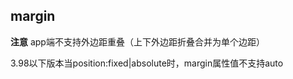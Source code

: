 ## margin


<!-- CSSJSON.margin.description -->

<!-- CSSJSON.margin.syntax -->

<!-- CSSJSON.margin.values -->

<!-- CSSJSON.margin.defaultValue -->

<!-- CSSJSON.margin.unixTags -->

**注意**
app端不支持外边距重叠（上下外边距折叠合并为单个边距）

3.98以下版本当position:fixed|absolute时，margin属性值不支持auto

<!-- CSSJSON.margin.compatibility -->

<!-- CSSJSON.margin.example -->

<!-- CSSJSON.margin.reference -->
